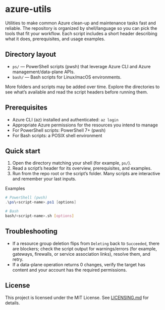 # azure-utils

Utilities to make common Azure clean-up and maintenance tasks fast and reliable. The repository is organized by shell/language so you can pick the tools that fit your workflow. Each script includes a short header describing what it does, prerequisites, and usage examples.

## Directory layout
- `ps/` — PowerShell scripts (pwsh) that leverage Azure CLI and Azure management/data-plane APIs.
- `bash/` — Bash scripts for Linux/macOS environments.

More folders and scripts may be added over time. Explore the directories to see what’s available and read the script headers before running them.

## Prerequisites
- Azure CLI (az) installed and authenticated: `az login`
- Appropriate Azure permissions for the resources you intend to manage
- For PowerShell scripts: PowerShell 7+ (pwsh)
- For Bash scripts: a POSIX shell environment

## Quick start
1) Open the directory matching your shell (for example, `ps/`).
2) Read a script’s header for its overview, prerequisites, and examples.
3) Run from the repo root or the script’s folder. Many scripts are interactive and remember your last inputs.

Examples
```powershell
# PowerShell (pwsh)
.\ps\<script-name>.ps1 [options]
```

```bash
# Bash
bash/<script-name>.sh [options]
```

## Troubleshooting
- If a resource group deletion flips from `Deleting` back to `Succeeded`, there are blockers; check the script output for warnings/errors (for example, gateways, firewalls, or service association links), resolve them, and retry.
- If a data-plane operation returns 0 changes, verify the target has content and your account has the required permissions.

## License
This project is licensed under the MIT License. See [LICENSING.md](./LICENSING.md) for details.
